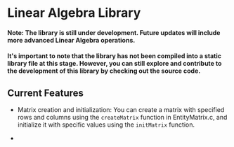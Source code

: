 # Linear Algebra Library
#### Note: The library is still under development. Future updates will include more advanced Linear Algebra operations.
#### It's important to note that the library has not been compiled into a static library file at this stage. However, you can still explore and contribute to the development of this library by checking out the source code.


## Current Features
* Matrix creation and initialization: You can create a matrix with specified rows and columns using the ```createMatrix``` function in EntityMatrix.c, and initialize it with specific values using the ```initMatrix``` function.

*